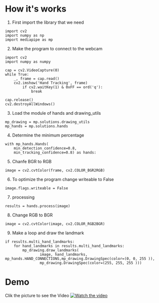 # How it's works
1. First import the library that we need
````
import cv2
import numpy as np
import mediapipe as mp
````
2. Make the program to connect to the webcam
```
import cv2
import numpy as numpy

cap = cv2.VideoCapture(0)
while True:
    _, frame = cap.read()
    cv2.imshow('Hand Tracking', frame)
        if cv2.waitKey(1) & 0xFF == ord('q'):
            break

cap.release()
cv2.destroyAllWindows()
`````
3. Load the module of hands and drawing_utils
````
mp_drawing = mp.solutions.drawing_utils
mp_hands = mp.solutions.hands
````
4. Determine the minimum percentage
````
with mp_hands.Hands(
    min_detection_confidence=0.8,
    min_tracking_confidence=0.8) as hands:
````
5. Chanfe BGR to RGB
````
image = cv2.cvtColor(frame, cv2.COLOR_BGR2RGB)
````
6. To optimize the program change writeable to False
````
image.flags.writeable = False
````
7. processing
````
results = hands.process(image)
````
8. Change RGB to BGR 
````
image = cv2.cvtColor(image, cv2.COLOR_RGB2BGR)
````
9. Make a loop and draw the landmark 
````
if results.multi_hand_landmarks:
    for hand_landmarks in results.multi_hand_landmarks:
        mp_drawing.draw_landmarks(
            	image, hand_landmarks, mp_hands.HAND_CONNECTIONS,mp_drawing.DrawingSpec(color=(0, 0, 255 )),
                mp_drawing.DrawingSpec(color=(255, 255, 255 )))
````            
# Demo

Clik the picture to see the Video
[![Watch the video](https://img.youtube.com/vi/06CtJhxxGqk/maxresdefault.jpg)](https://youtu.be/06CtJhxxGqk)
